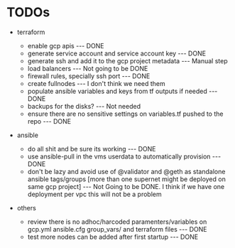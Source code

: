 # TODOs

- terraform
  - enable gcp apis                                                 --- DONE
  - generate service account and service account key                --- DONE
  - generate ssh and add it to the gcp project metadata             --- Manual step
  - load balancers                                                  --- Not going to be DONE
  - firewall rules, specially ssh port                              --- DONE
  - create fullnodes                                                --- I don't think we need them
  - populate ansible variables and keys from tf outputs if needed   --- DONE
  - backups for the disks?                                          --- Not needed
  - ensure there are no sensitive settings on variables.tf pushed to the repo   --- DONE

- ansible
  - do all shit and be sure its working                             --- DONE
  - use ansible-pull in the vms userdata to automatically provision --- DONE
  - don't be lazy and avoid use of @validator and @geth as standalone ansible tags/groups [more than one supernet might be deployed on same gcp project] --- Not Going to be DONE. I think if we have one deployment per vpc this will not be a problem

- others
  - review there is no adhoc/harcoded paramenters/variables on gcp.yml ansible.cfg group_vars/ and terraform files   --- DONE
  - test more nodes can be added after first startup                                                                 --- DONE
